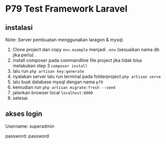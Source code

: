 # P79 Test Framework Laravel
## instalasi

Note: Server pembuatan menggunakan laragon & mysql.

1. Clone project dan copy `env.example` menjadi `.env` (sesuaikan nama db jika perlu) .
2. install composer pada commandline file project jika tidak bisa melakukan step 3 `composer install`
3. lalu run `php artisan key:generate`
4. nyalakan server lalu run terminal pada folderproject `php artisan serve` 
5. lalu buat database mysql dengan nama  `p79`
6. kemudian run `php artisan migrate:fresh --seed`
7. jalankan browser local `localhost:8000` 
8. selesai.


## akses login 

Username: superadmin

password: password